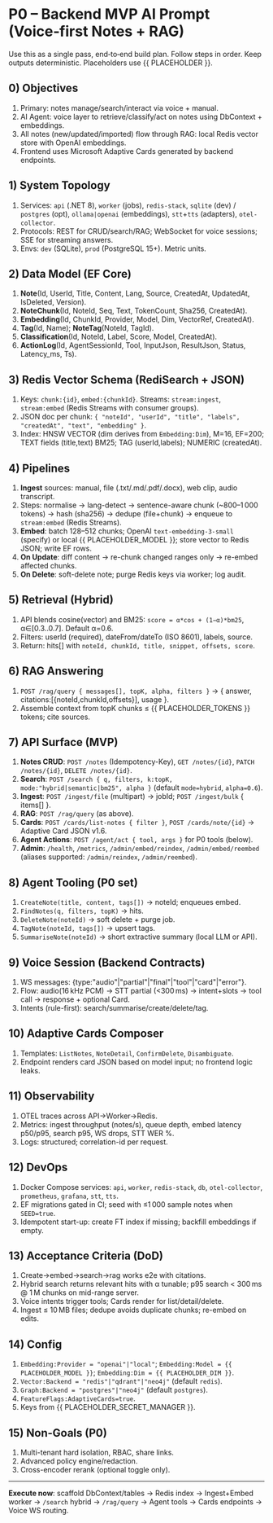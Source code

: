 # P0 – Backend MVP AI Prompt (Voice‑first Notes + RAG)

Use this as a single pass, end‑to‑end build plan. Follow steps in order. Keep outputs deterministic. Placeholders use {{ PLACEHOLDER }}.

## 0) Objectives

1. Primary: notes manage/search/interact via voice + manual.
2. AI Agent: voice layer to retrieve/classify/act on notes using DbContext + embeddings.
3. All notes (new/updated/imported) flow through RAG: local Redis vector store with OpenAI embeddings.
4. Frontend uses Microsoft Adaptive Cards generated by backend endpoints.

## 1) System Topology

1. Services: `api` (.NET 8), `worker` (jobs), `redis-stack`, `sqlite` (dev) / `postgres` (opt), `ollama|openai` (embeddings), `stt`+`tts` (adapters), `otel-collector`.
2. Protocols: REST for CRUD/search/RAG; WebSocket for voice sessions; SSE for streaming answers.
3. Envs: `dev` (SQLite), `prod` (PostgreSQL 15+). Metric units.

## 2) Data Model (EF Core)

1. **Note**(Id, UserId, Title, Content, Lang, Source, CreatedAt, UpdatedAt, IsDeleted, Version).
2. **NoteChunk**(Id, NoteId, Seq, Text, TokenCount, Sha256, CreatedAt).
3. **Embedding**(Id, ChunkId, Provider, Model, Dim, VectorRef, CreatedAt).
4. **Tag**(Id, Name); **NoteTag**(NoteId, TagId).
5. **Classification**(Id, NoteId, Label, Score, Model, CreatedAt).
6. **ActionLog**(Id, AgentSessionId, Tool, InputJson, ResultJson, Status, Latency\_ms, Ts).

## 3) Redis Vector Schema (RediSearch + JSON)

1. Keys: `chunk:{id}`, `embed:{chunkId}`. Streams: `stream:ingest`, `stream:embed` (Redis Streams with consumer groups).
2. JSON doc per chunk: `{ "noteId", "userId", "title", "labels", "createdAt", "text", "embedding" }`.
3. Index: HNSW VECTOR (dim derives from `Embedding:Dim`), M=16, EF=200; TEXT fields (title,text) BM25; TAG (userId,labels); NUMERIC (createdAt).

## 4) Pipelines

1. **Ingest** sources: manual, file (.txt/.md/.pdf/.docx), web clip, audio transcript.
2. Steps: normalise → lang-detect → sentence-aware chunk (\~800–1 000 tokens) → hash (sha256) → dedupe (file+chunk) → enqueue to `stream:embed` (Redis Streams).
3. **Embed**: batch 128–512 chunks; OpenAI `text-embedding-3-small` (specify) or local {{ PLACEHOLDER\_MODEL }}; store vector to Redis JSON; write EF rows.
4. **On Update**: diff content → re-chunk changed ranges only → re-embed affected chunks.
5. **On Delete**: soft-delete note; purge Redis keys via worker; log audit.

## 5) Retrieval (Hybrid)

1. API blends cosine(vector) and BM25: `score = α*cos + (1−α)*bm25`, α∈\[0.3..0.7]. Default α=0.6.
2. Filters: userId (required), dateFrom/dateTo (ISO 8601), labels, source.
3. Return: hits\[] with `noteId, chunkId, title, snippet, offsets, score`.

## 6) RAG Answering

1. `POST /rag/query { messages[], topK, alpha, filters }` → { answer, citations:\[{noteId,chunkId,offsets}], usage }.
2. Assemble context from topK chunks ≤ {{ PLACEHOLDER\_TOKENS }} tokens; cite sources.

## 7) API Surface (MVP)

1. **Notes CRUD**: `POST /notes` (Idempotency-Key), `GET /notes/{id}`, `PATCH /notes/{id}`, `DELETE /notes/{id}`.
2. **Search**: `POST /search { q, filters, k:topK, mode:"hybrid|semantic|bm25", alpha }` (default `mode=hybrid`, `alpha=0.6`).
3. **Ingest**: `POST /ingest/file` (multipart) → jobId; `POST /ingest/bulk` { items\[] }.
4. **RAG**: `POST /rag/query` (as above).
5. **Cards**: `POST /cards/list-notes { filter }`, `POST /cards/note/{id}` → Adaptive Card JSON v1.6.
6. **Agent Actions**: `POST /agent/act { tool, args }` for P0 tools (below).
7. **Admin**: `/health`, `/metrics`, `/admin/embed/reindex`, `/admin/embed/reembed` (aliases supported: `/admin/reindex`, `/admin/reembed`).

## 8) Agent Tooling (P0 set)

1. `CreateNote(title, content, tags[])` → noteId; enqueues embed.
2. `FindNotes(q, filters, topK)` → hits.
3. `DeleteNote(noteId)` → soft delete + purge job.
4. `TagNote(noteId, tags[])` → upsert tags.
5. `SummariseNote(noteId)` → short extractive summary (local LLM or API).

## 9) Voice Session (Backend Contracts)

1. WS messages: {type:"audio"|"partial"|"final"|"tool"|"card"|"error"}.
2. Flow: audio(16 kHz PCM) → STT partial (<300 ms) → intent+slots → tool call → response + optional Card.
3. Intents (rule-first): search/summarise/create/delete/tag.

## 10) Adaptive Cards Composer

1. Templates: `ListNotes`, `NoteDetail`, `ConfirmDelete`, `Disambiguate`.
2. Endpoint renders card JSON based on model input; no frontend logic leaks.

## 11) Observability

1. OTEL traces across API→Worker→Redis.
2. Metrics: ingest throughput (notes/s), queue depth, embed latency p50/p95, search p95, WS drops, STT WER %.
3. Logs: structured; correlation-id per request.

## 12) DevOps

1. Docker Compose services: `api`, `worker`, `redis-stack`, `db`, `otel-collector`, `prometheus`, `grafana`, `stt`, `tts`.
2. EF migrations gated in CI; seed with ≤1 000 sample notes when `SEED=true`.
3. Idempotent start-up: create FT index if missing; backfill embeddings if empty.

## 13) Acceptance Criteria (DoD)

1. Create→embed→search→rag works e2e with citations.
2. Hybrid search returns relevant hits with α tunable; p95 search < 300 ms @ 1 M chunks on mid-range server.
3. Voice intents trigger tools; Cards render for list/detail/delete.
4. Ingest ≤ 10 MB files; dedupe avoids duplicate chunks; re-embed on edits.

## 14) Config

1. `Embedding:Provider = "openai"|"local"`; `Embedding:Model = {{ PLACEHOLDER_MODEL }}`; `Embedding:Dim = {{ PLACEHOLDER_DIM }}`.
2. `Vector:Backend = "redis"|"qdrant"|"neo4j"` (default `redis`).
3. `Graph:Backend = "postgres"|"neo4j"` (default `postgres`).
4. `FeatureFlags:AdaptiveCards=true`.
5. Keys from {{ PLACEHOLDER\_SECRET\_MANAGER }}.

## 15) Non-Goals (P0)

1. Multi-tenant hard isolation, RBAC, share links.
2. Advanced policy engine/redaction.
3. Cross-encoder rerank (optional toggle only).

---

**Execute now**: scaffold DbContext/tables → Redis index → Ingest+Embed worker → `/search` hybrid → `/rag/query` → Agent tools → Cards endpoints → Voice WS routing.
